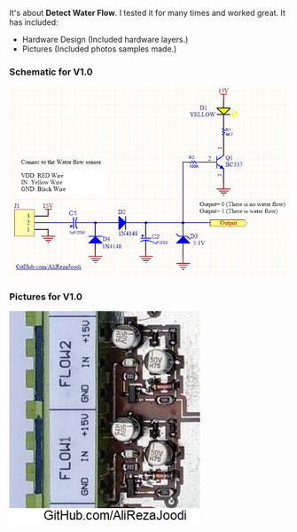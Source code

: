 It's about **Detect Water Flow**. I tested it for many times and worked great. It has included:

- Hardware Design (Included hardware layers.)
- Pictures (Included photos samples made.)

### Schematic for V1.0
![This is an image](https://github.com/AliRezaJoodi/Electronic-Modules/blob/main/Detect%20Water%20Flow/Hardware%20Design/V1.0.png?raw=true)

### Pictures for V1.0
![This is an image](https://github.com/AliRezaJoodi/Electronic-Modules/blob/main/Detect%20Water%20Flow/Pictures/V1.0.jpg?raw=true)